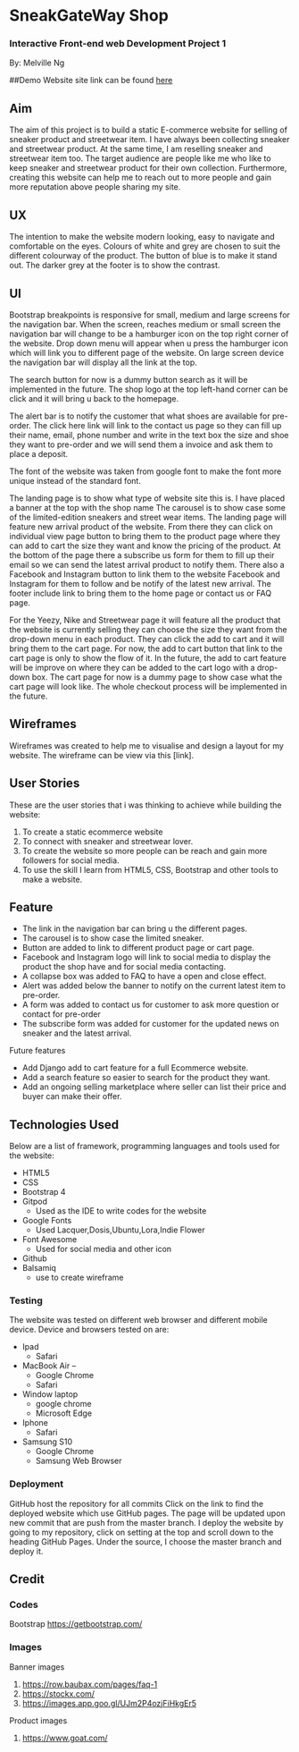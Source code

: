 # SneakGateWay Shop #

### Interactive Front-end web Development Project 1 ###
By: Melville Ng

##Demo
Website site link can be found [here](https://melvilleng.github.io/Sneaker-website/)

## Aim ##
The aim of this project is to build a static E-commerce website for selling of sneaker product
and streetwear item. I have always been collecting sneaker and streetwear product. At the same time, I am reselling sneaker and streetwear item too. The target audience are people like me
who like to keep sneaker and streetwear product for their own collection. Furthermore, creating this
website can help me to reach out to more people and gain more reputation above people sharing my site.

## UX ##
The intention to make the website modern looking, easy to navigate and comfortable on the eyes.
Colours of white and grey are chosen to suit the different colourway of the product. 
The button of blue is to make it stand out. The darker grey at the footer is to show the contrast.

## UI ##
Bootstrap breakpoints is responsive for small, medium and large screens for the navigation bar. When the screen, reaches medium or small screen the navigation bar will change to be a hamburger icon on the top right corner of the website. Drop down menu will appear when u press the hamburger icon which will link you to different page of the website.
On large screen device the navigation bar will display all the link at the top.

The search button for now is a dummy button search as it will be implemented in the future.
The shop logo at the top left-hand corner can be click and it will bring u back to the homepage.

The alert bar is to notify the customer that what shoes are available for pre-order. The click here link will link to the contact us page so they can fill up their name, email, phone number and write in the text box the size and shoe they want to pre-order and we will send them a invoice and ask them to place a deposit.

The font of the website was taken from google font to make the font more unique instead of the standard font.


The landing page is to show what type of website site this is. I have placed a banner at the top with the shop name
The carousel is to show case some of the limited-edition sneakers and street wear items.
The landing page will feature new arrival product of the website. From there they can click on individual view page button to bring them to the product page where they can add to cart the size they want and know the pricing of the product. At the bottom of the page there a subscribe us form for them to fill up their email so we can send the latest arrival product to notify them. There also a Facebook and Instagram button to link them to the website Facebook and Instagram for them to follow and be notify of the latest new arrival. The footer include link to bring them to the home page or contact us or FAQ page.

For the Yeezy, Nike and Streetwear page it will feature all the product that the website is currently selling they can choose the size they want from the drop-down menu in each product. They can click the add to cart and it will bring them to the cart page.
For now, the add to cart button that link to the cart page is only to show the flow of it. In the future, the add to cart feature will be improve on where they can be added to the cart logo with a drop-down box.
The cart page for now is a dummy page to show case what the cart page will look like. The whole checkout process will be implemented in the future.

## Wireframes ##
Wireframes was created to help me to visualise and design a layout for my website. The wireframe can 
be view via this [link].

## User Stories ##
These are the user stories that i was thinking to achieve while building the website:
1. To create a static ecommerce website
2. To connect with sneaker and streetwear lover.
3. To create the website so more people can be reach and gain more followers for social media.
4. To use the skill I learn from HTML5, CSS, Bootstrap and other tools to make a website.

## Feature ##
* The link in the navigation bar can bring u the different pages.
* The carousel is to show case the limited sneaker.
* Button are added to link to different product page or cart page.
* Facebook and Instagram logo will link to social media to display the product the shop have and for social media contacting.
* A collapse box was added to FAQ to have a open and close effect.
* Alert was added below the banner to notify on the current latest item to pre-order.
* A form was added to contact us for customer to ask more question or contact for pre-order
* The subscribe form was added for customer for the updated news on sneaker and the latest arrival.

Future features
* Add Django add to cart feature for a full Ecommerce website.
* Add a search feature so easier to search for the product they want.
* Add an ongoing selling marketplace where seller can list their price and buyer can make their offer.

## Technologies Used ##
Below are a list of framework, programming languages and tools used for the website:
* HTML5
* CSS
* Bootstrap 4
* Gitpod  
    * Used as the IDE to write codes for the website
* Google Fonts 
    * Used Lacquer,Dosis,Ubuntu,Lora,Indie Flower
* Font Awesome  
    * Used for social media and other icon
* Github
* Balsamiq
    * use to create wireframe





### Testing ###
The website was tested on different web browser and different mobile device.
Device and browsers tested on are:
* Ipad  
    * Safari
* MacBook Air – 
    * Google Chrome
    * Safari
* Window laptop
    * google chrome
    * Microsoft Edge
* Iphone
    * Safari
* Samsung S10 
    * Google Chrome 
    * Samsung Web Browser

### Deployment ###
GitHub host the repository for all commits
Click on the link to find the deployed website which use GitHub pages. The page will be updated upon new commit that are push from the master branch.
I deploy the website by going to my repository, click on setting at the top and scroll down to the heading GitHub Pages. Under the source, I choose the master branch and deploy it.

## Credit ##
### Codes ###
Bootstrap https://getbootstrap.com/

### Images ###
Banner images
1. https://row.baubax.com/pages/faq-1
2. https://stockx.com/
3. https://images.app.goo.gl/UJm2P4ozjFiHkgEr5

Product images
1. https://www.goat.com/



